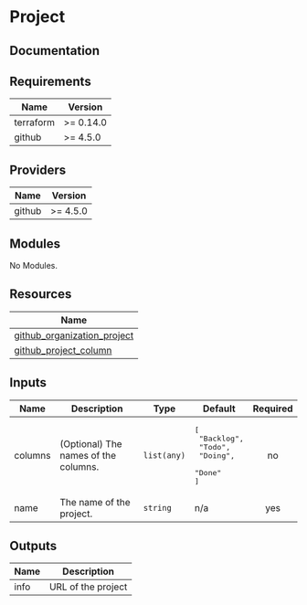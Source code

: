 # Project

## Documentation

<!-- BEGINNING OF PRE-COMMIT-TERRAFORM DOCS HOOK -->
## Requirements

| Name | Version |
|------|---------|
| terraform | >= 0.14.0 |
| github | >= 4.5.0 |

## Providers

| Name | Version |
|------|---------|
| github | >= 4.5.0 |

## Modules

No Modules.

## Resources

| Name |
|------|
| [github_organization_project](https://registry.terraform.io/providers/integrations/github/4.5.0/docs/resources/organization_project) |
| [github_project_column](https://registry.terraform.io/providers/integrations/github/4.5.0/docs/resources/project_column) |

## Inputs

| Name | Description | Type | Default | Required |
|------|-------------|------|---------|:--------:|
| columns | (Optional) The names of the columns. | `list(any)` | <pre>[<br>  "Backlog",<br>  "Todo",<br>  "Doing",<br>  "Done"<br>]</pre> | no |
| name | The name of the project. | `string` | n/a | yes |

## Outputs

| Name | Description |
|------|-------------|
| info | URL of the project |
<!-- END OF PRE-COMMIT-TERRAFORM DOCS HOOK -->
